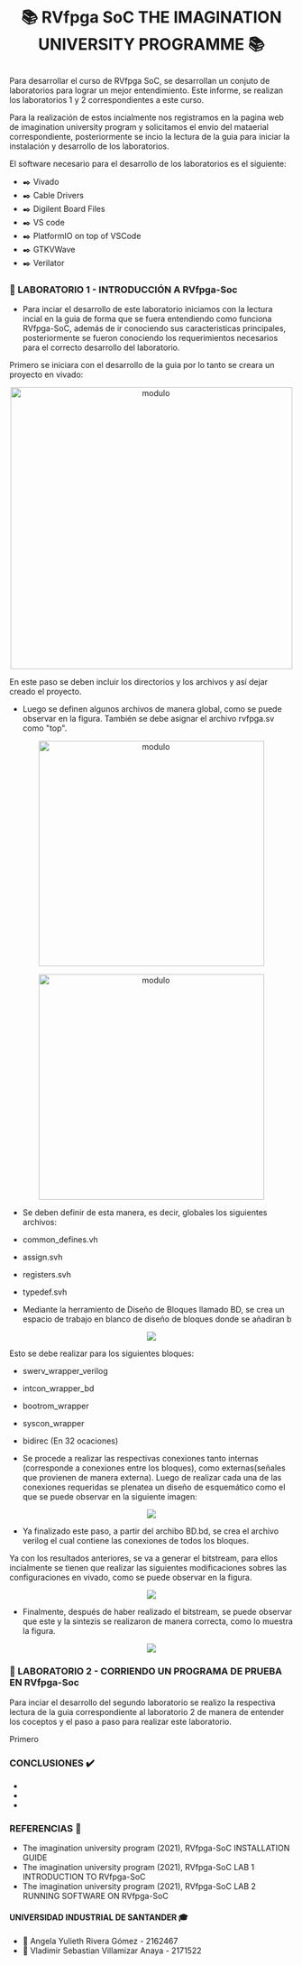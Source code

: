  # <p align= "center"> :books: RVfpga SoC THE IMAGINATION UNIVERSITY PROGRAMME :books: </p>
 
 Para desarrollar el curso de RVfpga SoC, se desarrollan un conjuto de laboratorios para lograr un mejor entendimiento. Este informe, se realizan los laboratorios 1 y 2 correspondientes a este curso.

Para la realización de estos incialmente nos registramos en la pagina web de imagination university program y solicitamos el envio del mataerial correspondiente, posteriormente se incio la lectura de la guia para iniciar la instalación y desarrollo de los laboratorios.

El software necesario para el desarrollo de los laboratorios es el siguiente:

 * :black_nib: Vivado 
 * :black_nib: Cable Drivers
 * :black_nib: Digilent Board Files
 * :black_nib: VS code
 * :black_nib: PlatformIO on top of VSCode
 * :black_nib: GTKVWave
 * :black_nib: Verilator
  

### :large_orange_diamond: LABORATORIO 1 - INTRODUCCIÓN A RVfpga-Soc
* Para inciar el desarrollo de este laboratorio iniciamos con la lectura incial en la guia de forma que se fuera entendiendo como funciona RVfpga-SoC, además de ir conociendo sus caracteristicas principales, posteriormente se fueron conociendo los requerimientos necesarios para el correcto desarrollo del laboratorio.
 
 Primero se iniciara con el desarrollo de la guia por lo tanto se creara un proyecto en vivado: 

<p align="center"> 
 <img src="https://github.com/Vlasevi/riscvlabs/blob/073427536581c14a7dcc519191a407ddf5a3ae89/Im%C3%A1genes/Screenshot%20from%202022-03-06%2015-27-54.png" alt="modulo" width="500"/>
</p>

En este paso se deben incluir los directorios y los archivos y así dejar creado el proyecto.

* Luego se definen algunos archivos de manera global, como se puede observar en la figura. También se debe asignar el archivo rvfpga.sv como "top".
<p align="center"> 
 <img src="https://github.com/Vlasevi/riscvlabs/blob/10ceab68894be5e6ab13573844f50aaf18fbfe8e/Im%C3%A1genes/Screenshot%20from%202022-03-06%2018-22-41.png" alt="modulo" width="400"/>
</p>
<p align="center"> 
 <img src="https://github.com/Vlasevi/riscvlabs/blob/10ceab68894be5e6ab13573844f50aaf18fbfe8e/Im%C3%A1genes/Screenshot%20from%202022-03-06%2018-32-28.png" alt="modulo" width="400"/>
</p>

* Se deben definir de esta manera, es decir, globales los siguientes archivos:

 * common_defines.vh
 * assign.svh
 * registers.svh
 * typedef.svh
 
* Mediante la herramiento de Diseño de Bloques llamado BD, se crea un espacio de trabajo en blanco de diseño de bloques donde se añadiran b
<p align="center"> 
 <img src="https://github.com/Vlasevi/riscvlabs/blob/18b41a04b81fd2621903e8d3899d51664c39f2ea/Im%C3%A1genes/Screenshot%20from%202022-03-06%2018-36-53.png"/>
</p>
Esto se debe realizar para los siguientes bloques:

 * swerv_wrapper_verilog
 * intcon_wrapper_bd
 * bootrom_wrapper
 * syscon_wrapper
 * bidirec (En 32 ocaciones) 

* Se procede a realizar las respectivas conexiones tanto internas (corresponde a conexiones entre los bloques), como externas(señales que provienen de manera externa). Luego de realizar cada una de las conexiones requeridas se plenatea un diseño de esquemático como el que se puede observar en la siguiente imagen: 

<p align="center"> 
 <img src="https://github.com/Vlasevi/riscvlabs/blob/ff9088e116703afc03ac4f4b44b5fb3902b39b47/Im%C3%A1genes/Screenshot%20from%202022-03-06%2020-32-55.png"/>
</p>

* Ya finalizado este paso, a partir del archibo BD.bd, se crea el archivo verilog el cual contiene las conexiones de todos los bloques.

Ya con los resultados anteriores, se va a generar el bitstream, para ellos incialmente se tienen que realizar las siguientes modificaciones sobres las configuraciones en vivado, como se puede observar en la figura.

<p align="center"> 
 <img src="https://github.com/Vlasevi/riscvlabs/blob/c7ee3ebc16cc1986ad42da0d897b7c13d6281938/Im%C3%A1genes/Screenshot%20from%202022-03-06%2021-26-42.png"/>
</p>

* Finalmente, después de haber realizado el bitstream, se puede observar que este y la sintezis se realizaron de manera correcta, como lo muestra la figura.
<p align="center"> 
 <img src="https://github.com/Vlasevi/riscvlabs/blob/c7ee3ebc16cc1986ad42da0d897b7c13d6281938/Im%C3%A1genes/Screenshot%20from%202022-03-06%2022-44-06.png"/>
</p>

### :large_orange_diamond: LABORATORIO 2 - CORRIENDO UN PROGRAMA DE PRUEBA EN RVfpga-Soc
Para inciar el desarrollo del segundo laboratorio se realizo la respectiva lectura de la guia correspondiente al laboratorio 2 de manera de entender los coceptos y el paso a paso para realizar este laboratorio.

Primero 



### CONCLUSIONES :heavy_check_mark:
* 
* 
* 

### REFERENCIAS :paperclip:
* The imagination university program (2021), RVfpga-SoC INSTALLATION GUIDE
* The imagination university program (2021), RVfpga-SoC LAB 1 INTRODUCTION TO RVfpga-SoC
* The imagination university program (2021), RVfpga-SoC LAB 2 RUNNING SOFTWARE ON RVfpga-SoC

#### UNIVERSIDAD INDUSTRIAL DE SANTANDER :mortar_board:
* :woman: Angela Yulieth Rivera Gómez - 2162467
* :man: Vladimir Sebastian Villamizar Anaya - 2171522
